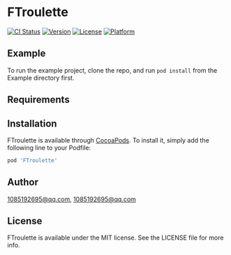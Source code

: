 # FTroulette

[![CI Status](https://img.shields.io/travis/1085192695@qq.com/FTroulette.svg?style=flat)](https://travis-ci.org/1085192695@qq.com/FTroulette)
[![Version](https://img.shields.io/cocoapods/v/FTroulette.svg?style=flat)](https://cocoapods.org/pods/FTroulette)
[![License](https://img.shields.io/cocoapods/l/FTroulette.svg?style=flat)](https://cocoapods.org/pods/FTroulette)
[![Platform](https://img.shields.io/cocoapods/p/FTroulette.svg?style=flat)](https://cocoapods.org/pods/FTroulette)

## Example

To run the example project, clone the repo, and run `pod install` from the Example directory first.

## Requirements

## Installation

FTroulette is available through [CocoaPods](https://cocoapods.org). To install
it, simply add the following line to your Podfile:

```ruby
pod 'FTroulette'
```

## Author

1085192695@qq.com, 1085192695@qq.com

## License

FTroulette is available under the MIT license. See the LICENSE file for more info.
